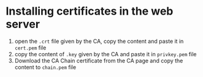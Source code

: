 # Installing certificates in the web server

1. open the ``.crt`` file given by the CA, copy the content and paste it in ``cert.pem`` file
2. copy the content of ``.key`` given by the CA and paste it in ``privkey.pem`` file
3. Download the CA Chain certificate from the CA page and copy the content to ``chain.pem`` file